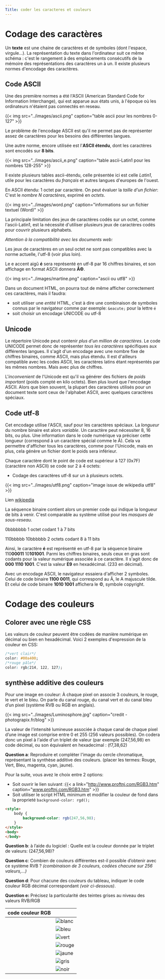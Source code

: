 ```yaml
---
Title: coder les caracteres et couleurs
---
```


# Codage des caractères
Un **texte** est une chaine de caractères et de symboles (dont l'espace, virgule...). La représentation du texte dans l'ordinateur suit ce même schéma : c'est le rangement à des emplacements consécutifs de la mémoire des représentations des caractères un à un. Il existe plusieurs normes d'encodage des caractères. 
## Code ASCII
Une des première normes a été l'ASCII (American Standard Code for Information Interchange), qui est apparue aux états unis, à l'époque où les ordinateurs n'étaient pas connectés en reseau. 



{{< img src="../images/ascii.png" caption="table ascii pour les nombres 0-127" >}}

Le problème de l'encodage ASCII est qu'il ne permet pas de représenter assez de caractères pour les besoins des différentes langues. 

Une autre norme, encore utilisée est l'**ASCII étendu**, dont les caractères sont encodés sur **8 bits**.

{{< img src="../images/ascii_e.png" caption="table ascii-Latin1 pour les nombres 128-255" >}}

Il existe plusieurs tables ascii-étendu, celle présentée ici est celle *Latin1*, utile pour les caractères du *français* et autres langues d'europes de l'ouest.

En ASCII étendu: 1 octet par caractère. On peut évaluer la *taille d'un fichier*: C'est le *nombre N caractères*, exprimé en *octets*.

{{< img src="../images/word.png" caption="informations sur un fichier textuel (Word)" >}}

La principale limitation des jeux de caractères codés sur un octet, comme l'ascii-Latin1, est la nécessité d'utiliser plusieurs jeux de caractères codés pour couvrir plusieurs alphabets.

*Attention à la compatibilité avec les documents web:* 

<!--Le fichier doit être codé avec la même norme que celle utilisée pour l'ouverture du fichier. Pour utiliser l'ISO-8859-1, qui est la norme intégrant l'extension Latin1, il faudra mettre la balise `<meta charset="ISO-8859-1">` entre les balises `<head>` du fichier web, et régler l'editeur pour l'encodage en ISO-8859-1-->

Les jeux de caractères en un seul octet ne sont pas compatibles avec la norme actuelle, l'utf-8 (voir plus loin).

Le e accent aigû **é** sera représenté en utf-8 par 16 chiffres binaires, et son affichage en format ASCII donnera **Ã©**. 

{{< img src="../images/martine.png" caption="ascii ou utf8" >}}

Dans un document HTML, on pourra tout de même afficher correctement ces caractères, mais il faudra:

* soit utiliser une *entité* HTML, c'est à dire une combinaison de symboles connus par le navigateur comme par exemple: `&eacute;` pour la lettre `é`
* soit choisir un encodage UNICODE ou utf-8

## Unicode
Le répertoire Unicode peut contenir *plus d'un million de caractères*. 
Le code UNICODE permet donc de représenter *tous les caractères* spécifiques aux différentes langues. Il s'agit d'un encodage avec une nombre fixe de chiffres binaires, comme ASCII, mais plus étendu. Il est d'ailleurs compatible avec les codes ASCII, les caractères latins étant représentés par les mêmes nombres. Mais avec plus de chiffres.

L'*inconvenient* de l'Unicode est qu'il va générer des fichiers de *poids important* (poids compté en kilo octets). Bien plus lourd que l'encodage ASCII. Alors que bien souvent, la plupart des caractères utilisés pour un document texte sont ceux de l'alphabet ASCII, avec quelques caractères spéciaux.

## Code utf-8
Cet encodage utilise l'ASCII, sauf pour les caractères spéciaux. La *longueur* du nombre binaire est alors *variable*. Un caractère peut nécessiter 8, 16 bits, ou plus. Une information dans le code numérique va préciser cette longueur (correspond à un caractère spécial comme le Ã). Cela va permettre d'afficher tous les caractères, comme pour l'Unicode, mais en plus, cela génère un fichier dont le poids sera inférieur.

Chaque caractère dont le point de code est supérieur à 127 (0x7F) (caractère non ASCII) se code sur 2 à 4 octets:

* Codage des caractères utf-8 sur un à plusieurs octets. 

{{< img src="../images/utf8.png" caption="image issue de wikipedia utf8" >}}

Lien [wikipedia](https://fr.wikipedia.org/wiki/UTF-8)

La séquence binaire contient alors un premier code qui indique la longueur de bits à venir. C'est comparable au système utilisé pour les *masques de sous-reseau*.

0bbbbbbb                                  1 octet codant 1 à 7 bits

110bbbbb 10bbbbbb                         2 octets codant 8 à 11 bits

Ainsi, le caractère **é** est représenté en utf-8 par la séquence binaire 110**00011** 10**101001**. Parmi les chiffres binaires, seuls ceux en gras sont codants pour la valeur numérique associée à ce caractère. Il s'agit donc de **000 1110 1001**. C'est la valeur **E9** en hexadécimal. (233 en décimal). 

Avec un encodage ASCII, le navigateur essaiera d'afficher 2 symboles. Celui de code binaire **1100 0011**, qui correspond au Ã, le A majuscule tilde. Et celui de code binaire **1010 1001** affichera le ©, symbole copyright.


# Codage des couleurs
## Colorer avec une règle CSS
Les valeurs de couleur peuvent être codées de manière numérique en décimal ou bien en hexadécimal. Voici 2 exemples d'expression de la couleur en CSS:

```css
/*vert clair*/
color: #00a400;
/*rouge pâle*/
color: rgb(214, 122, 127);
```

## synthèse additive des couleurs
Pour une image en couleur: À chaque pixel on associe 3 couleurs, le rouge, le vert et le bleu. On parle du canal rouge, du canal vert et du canal bleu d’un pixel (système RVB ou RGB en anglais).

{{< img src="../images/Luminosphore.jpg" caption="credit - photograpix.fr/blog" >}}

La valeur de l’intensité lumineuse associée à chaque canal de chaque pixel d’une image est comprise entre 0 et 255 (256 valeurs possibles). On codera donc un pixel à l'aide d'un triplet de valeur (par exemple (247,56,98) en code décimal, ou son équivalent en hexadecimal : (f7,38,62)

**Question a**: Reproduire et compléter l'image du cercle chromatique, représentant la synthèse additive des couleurs. (placer les termes: Rouge, Vert, Bleu, magenta, cyan, jaune).

Pour la suite, vous avez le choix entre 2 options:

* Soit ouvrir le lien suivant :{{< a link="http://www.proftnj.com/RGB3.htm" caption="www.proftnj.com/RGB3.htm" >}}
* Soit utiliser le script HTML minimum et modifier la couleur de fond dans la proprieté `background-color: rgd();`

```html
<style>
	body {
		background-color: rgb(247,56,98);
	}
</style>
<body>
</body>
```

**Question b**: à l’aide du logiciel : 
Quelle est la couleur donnée par le triplet de valeurs: (247,56,98)?
  
**Question c**: Combien de couleurs différentes est-il possible d’obtenir avec ce système RVB ? *(combinaison de 3 couleurs, codées chacune sur 256 valeurs,...)*

**Question d**: Pour chacune des couleurs du tableau, indiquer le code couleur RGB décimal correspondant *(voir ci-dessous)*.

**Question e:** Précisez la particularité des teintes grises au niveau des valeurs RVB/RGB

| code couleur RGB | |
|--- |--- |
|   | ![blanc](../images/coul_b.png) |
|   | ![bleu](../images/coul_bleu.png)|
|   | ![vert](../images/coul_v.png)|
|   | ![rouge](../images/coul_r.png) |
|   | ![jaune](../images/coul_j.png) |
|   | ![gris](../images/coul_g.png) |
|   | ![noir](../images/coul_n.png) |

